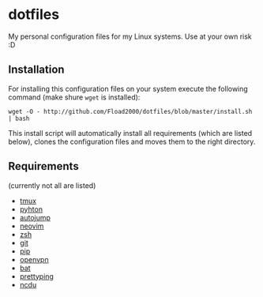 # dotfiles

My personal configuration files for my Linux systems. Use at your own risk :D


## Installation

For installing this configuration files on your system execute the following command (make shure `wget` is installed):

`wget -O - http://github.com/Fload2000/dotfiles/blob/master/install.sh | bash`

This install script will automatically install all requirements (which are listed below), clones the configuration files and moves them to the right directory.


## Requirements

(currently not all are listed)

- [tmux](https://wiki.archlinux.org/index.php/Tmux)
- [pyhton](https://wiki.archlinux.org/index.php/Python)
- [autojump](https://wiki.archlinux.org/index.php/Bash#Autojump)
- [neovim](https://wiki.archlinux.org/index.php/Neovim)
- [zsh](https://wiki.archlinux.org/index.php/Zsh)
- [git](https://wiki.archlinux.org/index.php/git)
- [pip](https://wiki.archlinux.org/index.php/Python#Package_management)
- [openvpn](https://wiki.archlinux.org/index.php/OpenVPN)
- [bat](https://github.com/sharkdp/bat)
- [prettyping](http://denilson.sa.nom.br/prettyping/)
- [ncdu](https://dev.yorhel.nl/ncdu)
